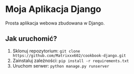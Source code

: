 # Moja Aplikacja Django
Prosta aplikacja webowa zbudowana w Django.

## Jak uruchomić?
1. Sklonuj repozytorium: `git clone https://github.com/Matrixxx602/cookbook-django.git`
2. Zainstaluj zależności: `pip install -r requirements.txt`
3. Uruchom serwer: `python manage.py runserver`